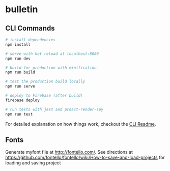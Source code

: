 # bulletin

## CLI Commands

```bash
# install dependencies
npm install

# serve with hot reload at localhost:8080
npm run dev

# build for production with minification
npm run build

# test the production build locally
npm run serve

# deploy to Firebase (after build)
firebase deploy

# run tests with jest and preact-render-spy
npm run test
```

For detailed explanation on how things work, checkout the [CLI Readme](https://github.com/developit/preact-cli/blob/master/README.md).

## Fonts

Generate myfont file at http://fontello.com/. See directions at https://github.com/fontello/fontello/wiki/How-to-save-and-load-projects for loading and saving project
